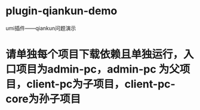 # plugin-qiankun-demo
umi插件——qiankun问题演示

# 请单独每个项目下载依赖且单独运行，入口项目为admin-pc，admin-pc 为父项目，client-pc为子项目，client-pc-core为孙子项目
